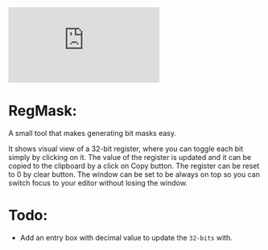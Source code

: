 
[![Download RegMask](https://sourceforge.net/sflogo.php?type=13&group_id=3078726)](https://sourceforge.net/p/regmask/)


# RegMask:
A small tool that makes generating bit masks easy.

It shows  visual view of a 32-bit register, where you can toggle each bit simply by clicking on it.
The value of the register is updated and it can be copied to the clipboard by a click on Copy button.
The register can be reset to 0 by clear button.
The window can be set to be always on top so you can switch focus to your editor without losing the window.

# Todo:
- Add an entry box with decimal value to update the `32-bits` with.
